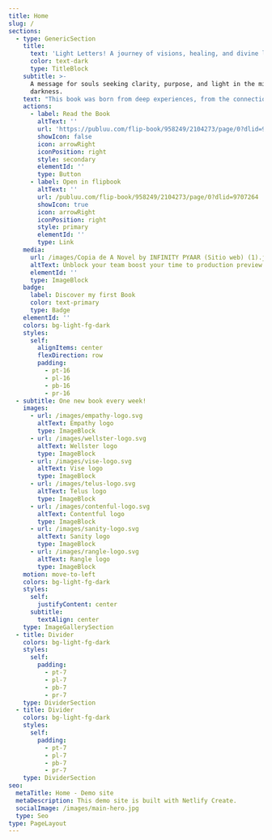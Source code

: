 ```yaml
---
title: Home
slug: /
sections:
  - type: GenericSection
    title:
      text: 'Light Letters! A journey of visions, healing, and divine love'
      color: text-dark
      type: TitleBlock
    subtitle: >-
      A message for souls seeking clarity, purpose, and light in the midst of
      darkness.
    text: "This book was born from deep experiences, from the connection with the Divine, and from the certainty that love always triumphs over fear. It is not only my story: it is a beacon for those who wish to heal, awaken, and walk toward their true essence.\n\n\U0001F512 *Due to privacy policies, this book is not available in the United Arab Emirates. It is available in the United States, Europe, and selected countries in Asia.*\n\n\n\n"
    actions:
      - label: Read the Book
        altText: ''
        url: 'https://publuu.com/flip-book/958249/2104273/page/0?dlid=9707264'
        showIcon: false
        icon: arrowRight
        iconPosition: right
        style: secondary
        elementId: ''
        type: Button
      - label: Open in flipbook
        altText: ''
        url: /publuu.com/flip-book/958249/2104273/page/0?dlid=9707264
        showIcon: true
        icon: arrowRight
        iconPosition: right
        style: primary
        elementId: ''
        type: Link
    media:
      url: /images/Copia de A Novel by INFINITY PYAAR (Sitio web) (1).jpg
      altText: Unblock your team boost your time to production preview
      elementId: ''
      type: ImageBlock
    badge:
      label: Discover my first Book
      color: text-primary
      type: Badge
    elementId: ''
    colors: bg-light-fg-dark
    styles:
      self:
        alignItems: center
        flexDirection: row
        padding:
          - pt-16
          - pl-16
          - pb-16
          - pr-16
  - subtitle: One new book every week!
    images:
      - url: /images/empathy-logo.svg
        altText: Empathy logo
        type: ImageBlock
      - url: /images/wellster-logo.svg
        altText: Wellster logo
        type: ImageBlock
      - url: /images/vise-logo.svg
        altText: Vise logo
        type: ImageBlock
      - url: /images/telus-logo.svg
        altText: Telus logo
        type: ImageBlock
      - url: /images/contenful-logo.svg
        altText: Contentful logo
        type: ImageBlock
      - url: /images/sanity-logo.svg
        altText: Sanity logo
        type: ImageBlock
      - url: /images/rangle-logo.svg
        altText: Rangle logo
        type: ImageBlock
    motion: move-to-left
    colors: bg-light-fg-dark
    styles:
      self:
        justifyContent: center
      subtitle:
        textAlign: center
    type: ImageGallerySection
  - title: Divider
    colors: bg-light-fg-dark
    styles:
      self:
        padding:
          - pt-7
          - pl-7
          - pb-7
          - pr-7
    type: DividerSection
  - title: Divider
    colors: bg-light-fg-dark
    styles:
      self:
        padding:
          - pt-7
          - pl-7
          - pb-7
          - pr-7
    type: DividerSection
seo:
  metaTitle: Home - Demo site
  metaDescription: This demo site is built with Netlify Create.
  socialImage: /images/main-hero.jpg
  type: Seo
type: PageLayout
---
```

